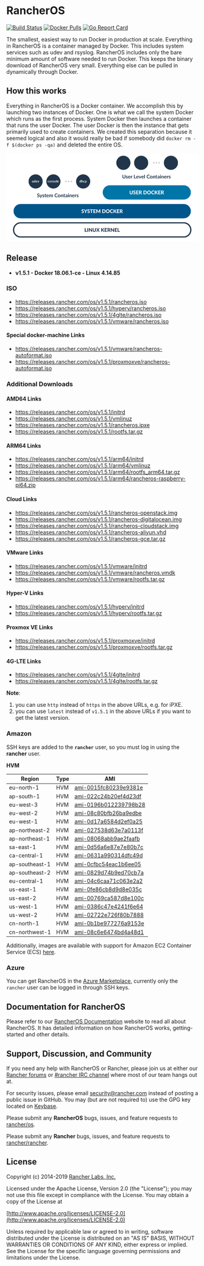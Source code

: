 # RancherOS

[![Build Status](https://drone8.rancher.io/api/badges/rancher/os/status.svg?branch=master)](https://drone8.rancher.io/rancher/os)
[![Docker Pulls](https://img.shields.io/docker/pulls/rancher/os.svg)](https://store.docker.com/community/images/rancher/os)
[![Go Report Card](https://goreportcard.com/badge/github.com/rancher/os)](https://goreportcard.com/badge/github.com/rancher/os)

The smallest, easiest way to run Docker in production at scale.  Everything in RancherOS is a container managed by Docker.  This includes system services such as udev and rsyslog.  RancherOS includes only the bare minimum amount of software needed to run Docker.  This keeps the binary download of RancherOS very small.  Everything else can be pulled in dynamically through Docker.

## How this works

Everything in RancherOS is a Docker container.  We accomplish this by launching two instances of
Docker.  One is what we call the system Docker which runs as the first process.  System Docker then launches
a container that runs the user Docker.  The user Docker is then the instance that gets primarily
used to create containers.  We created this separation because it seemed logical and also
it would really be bad if somebody did `docker rm -f $(docker ps -qa)` and deleted the entire OS.

![How it works](./rancheros.png "How it works")

## Release

- **v1.5.1 - Docker 18.06.1-ce - Linux 4.14.85**

### ISO

- https://releases.rancher.com/os/v1.5.1/rancheros.iso
- https://releases.rancher.com/os/v1.5.1/hyperv/rancheros.iso
- https://releases.rancher.com/os/v1.5.1/4glte/rancheros.iso
- https://releases.rancher.com/os/v1.5.1/vmware/rancheros.iso

#### Special docker-machine Links

- https://releases.rancher.com/os/v1.5.1/vmware/rancheros-autoformat.iso
- https://releases.rancher.com/os/v1.5.1/proxmoxve/rancheros-autoformat.iso

### Additional Downloads

#### AMD64 Links

* https://releases.rancher.com/os/v1.5.1/initrd
* https://releases.rancher.com/os/v1.5.1/vmlinuz
* https://releases.rancher.com/os/v1.5.1/rancheros.ipxe
* https://releases.rancher.com/os/v1.5.1/rootfs.tar.gz

#### ARM64 Links

* https://releases.rancher.com/os/v1.5.1/arm64/initrd
* https://releases.rancher.com/os/v1.5.1/arm64/vmlinuz
* https://releases.rancher.com/os/v1.5.1/arm64/rootfs_arm64.tar.gz
* https://releases.rancher.com/os/v1.5.1/arm64/rancheros-raspberry-pi64.zip

#### Cloud Links

* https://releases.rancher.com/os/v1.5.1/rancheros-openstack.img
* https://releases.rancher.com/os/v1.5.1/rancheros-digitalocean.img
* https://releases.rancher.com/os/v1.5.1/rancheros-cloudstack.img
* https://releases.rancher.com/os/v1.5.1/rancheros-aliyun.vhd
* https://releases.rancher.com/os/v1.5.1/rancheros-gce.tar.gz

#### VMware Links

* https://releases.rancher.com/os/v1.5.1/vmware/initrd
* https://releases.rancher.com/os/v1.5.1/vmware/rancheros.vmdk
* https://releases.rancher.com/os/v1.5.1/vmware/rootfs.tar.gz

#### Hyper-V Links

* https://releases.rancher.com/os/v1.5.1/hyperv/initrd
* https://releases.rancher.com/os/v1.5.1/hyperv/rootfs.tar.gz

#### Proxmox VE Links

* https://releases.rancher.com/os/v1.5.1/proxmoxve/initrd
* https://releases.rancher.com/os/v1.5.1/proxmoxve/rootfs.tar.gz

#### 4G-LTE Links

* https://releases.rancher.com/os/v1.5.1/4glte/initrd
* https://releases.rancher.com/os/v1.5.1/4glte/rootfs.tar.gz

**Note**:
1. you can use `http` instead of `https` in the above URLs, e.g. for iPXE.
2. you can use `latest` instead of `v1.5.1` in the above URLs if you want to get the latest version.

### Amazon

SSH keys are added to the **`rancher`** user, so you must log in using the **rancher** user.

**HVM**

Region | Type | AMI
-------|------|------
eu-north-1 | HVM | [ami-0015fc80239e9381e](https://eu-north-1.console.aws.amazon.com/ec2/home?region=eu-north-1#launchInstanceWizard:ami=ami-0015fc80239e9381e)
ap-south-1 | HVM | [ami-022c24b20ef4d23df](https://ap-south-1.console.aws.amazon.com/ec2/home?region=ap-south-1#launchInstanceWizard:ami=ami-022c24b20ef4d23df)
eu-west-3 | HVM | [ami-0196b012239798b28](https://eu-west-3.console.aws.amazon.com/ec2/home?region=eu-west-3#launchInstanceWizard:ami=ami-0196b012239798b28)
eu-west-2 | HVM | [ami-08c80bfb26ba9edbe](https://eu-west-2.console.aws.amazon.com/ec2/home?region=eu-west-2#launchInstanceWizard:ami=ami-08c80bfb26ba9edbe)
eu-west-1 | HVM | [ami-0d17a6584d2ef0a25](https://eu-west-1.console.aws.amazon.com/ec2/home?region=eu-west-1#launchInstanceWizard:ami=ami-0d17a6584d2ef0a25)
ap-northeast-2 | HVM | [ami-027538d63e7a0113f](https://ap-northeast-2.console.aws.amazon.com/ec2/home?region=ap-northeast-2#launchInstanceWizard:ami=ami-027538d63e7a0113f)
ap-northeast-1 | HVM | [ami-08068abb9ae2faafb](https://ap-northeast-1.console.aws.amazon.com/ec2/home?region=ap-northeast-1#launchInstanceWizard:ami=ami-08068abb9ae2faafb)
sa-east-1 | HVM | [ami-0d56a6e87e7e80b7c](https://sa-east-1.console.aws.amazon.com/ec2/home?region=sa-east-1#launchInstanceWizard:ami=ami-0d56a6e87e7e80b7c)
ca-central-1 | HVM | [ami-0631a990314dfc49d](https://ca-central-1.console.aws.amazon.com/ec2/home?region=ca-central-1#launchInstanceWizard:ami=ami-0631a990314dfc49d)
ap-southeast-1 | HVM | [ami-0cfbc54eac1b6ee05](https://ap-southeast-1.console.aws.amazon.com/ec2/home?region=ap-southeast-1#launchInstanceWizard:ami=ami-0cfbc54eac1b6ee05)
ap-southeast-2 | HVM | [ami-0829d74b9ed70cb7a](https://ap-southeast-2.console.aws.amazon.com/ec2/home?region=ap-southeast-2#launchInstanceWizard:ami=ami-0829d74b9ed70cb7a)
eu-central-1 | HVM | [ami-04c6caa71c063e2a2](https://eu-central-1.console.aws.amazon.com/ec2/home?region=eu-central-1#launchInstanceWizard:ami=ami-04c6caa71c063e2a2)
us-east-1 | HVM | [ami-0fe86cb8d9d8e035c](https://us-east-1.console.aws.amazon.com/ec2/home?region=us-east-1#launchInstanceWizard:ami=ami-0fe86cb8d9d8e035c)
us-east-2 | HVM | [ami-00769ca587d8e100c](https://us-east-2.console.aws.amazon.com/ec2/home?region=us-east-2#launchInstanceWizard:ami=ami-00769ca587d8e100c)
us-west-1 | HVM | [ami-0386c47e4241f6e64](https://us-west-1.console.aws.amazon.com/ec2/home?region=us-west-1#launchInstanceWizard:ami=ami-0386c47e4241f6e64)
us-west-2 | HVM | [ami-02722e726f80b7888](https://us-west-2.console.aws.amazon.com/ec2/home?region=us-west-2#launchInstanceWizard:ami=ami-02722e726f80b7888)
cn-north-1 | HVM | [ami-0b1be977276a9153e](https://cn-north-1.console.amazonaws.cn/ec2/home?region=cn-north-1#launchInstanceWizard:ami=ami-0b1be977276a9153e)
cn-northwest-1 | HVM | [ami-08c6e6474bd4a48d1](https://cn-northwest-1.console.amazonaws.cn/ec2/home?region=cn-northwest-1#launchInstanceWizard:ami=ami-08c6e6474bd4a48d1)

Additionally, images are available with support for Amazon EC2 Container Service (ECS) [here](https://rancher.com/docs/os/v1.x/en/installation/amazon-ecs/#amazon-ecs-enabled-amis).

### Azure

You can get RancherOS in the [Azure Marketplace](https://azuremarketplace.microsoft.com/en-us/marketplace/apps/rancher.rancheros), currently only the `rancher` user can be logged in through SSH keys.

## Documentation for RancherOS

Please refer to our [RancherOS Documentation](https://rancher.com/docs/os/v1.x/en/) website to read all about RancherOS. It has detailed information on how RancherOS works, getting-started and other details.

## Support, Discussion, and Community
If you need any help with RancherOS or Rancher, please join us at either our [Rancher forums](http://forums.rancher.com) or [#rancher IRC channel](http://webchat.freenode.net/?channels=rancher) where most of our team hangs out at.

For security issues, please email security@rancher.com instead of posting a public issue in GitHub.  You may (but are not required to) use the GPG key located on [Keybase](https://keybase.io/rancher).


Please submit any **RancherOS** bugs, issues, and feature requests to [rancher/os](//github.com/rancher/os/issues).

Please submit any **Rancher** bugs, issues, and feature requests to [rancher/rancher](//github.com/rancher/rancher/issues).

## License

Copyright (c) 2014-2019 [Rancher Labs, Inc.](http://rancher.com)

Licensed under the Apache License, Version 2.0 (the "License");
you may not use this file except in compliance with the License.
You may obtain a copy of the License at

[http://www.apache.org/licenses/LICENSE-2.0](http://www.apache.org/licenses/LICENSE-2.0)

Unless required by applicable law or agreed to in writing, software
distributed under the License is distributed on an "AS IS" BASIS,
WITHOUT WARRANTIES OR CONDITIONS OF ANY KIND, either express or implied.
See the License for the specific language governing permissions and
limitations under the License.
